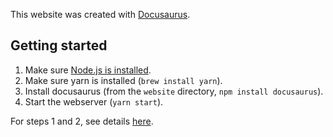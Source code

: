 This website was created with [Docusaurus](https://docusaurus.io/).

## Getting started

1. Make sure [Node.js is installed](https://nodejs.org/en/download/).
2. Make sure yarn is installed (`brew install yarn`).
3. Install docusaurus (from the `website` directory, `npm install docusaurus`).
4. Start the webserver (`yarn start`).

For steps 1 and 2, see details [here](https://docusaurus.io/docs/en/installation).